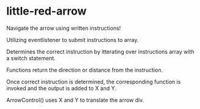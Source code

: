 # little-red-arrow
Navigate the arrow using written instructions!



Utilizing eventlistener to submit instructions to array.

Determines the correct instruction by itterating over instructions array with a switch statement.

Functions return the direction or distance from the instruction.

Once correct instruction is determined, the corresponding function is invoked and the output is added to X and Y.

ArrowControl() uses X and Y to translate the arrow div.
